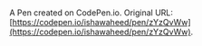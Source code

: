 # 

A Pen created on CodePen.io. Original URL: [https://codepen.io/ishawaheed/pen/zYzQvWw](https://codepen.io/ishawaheed/pen/zYzQvWw).


